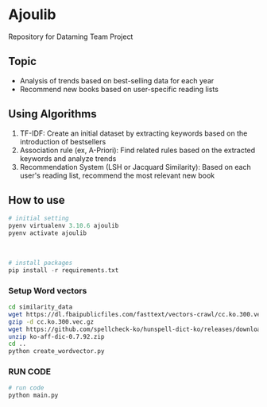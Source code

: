 # Ajoulib

Repository for Dataming Team Project

## Topic

- Analysis of trends based on best-selling data for each year
- Recommend new books based on user-specific reading lists

## Using Algorithms

1. TF-IDF: Create an initial dataset by extracting keywords based on the introduction of bestsellers
2. Association rule (ex, A-Priori): Find related rules based on the extracted keywords and analyze trends
3. Recommendation System (LSH or Jacquard Similarity): Based on each user's reading list, recommend the most relevant new book

## How to use

```python
# initial setting
pyenv virtualenv 3.10.6 ajoulib
pyenv activate ajoulib
```

<br>

```python
# install packages
pip install -r requirements.txt
```

### Setup Word vectors
``` bash
cd similarity_data
wget https://dl.fbaipublicfiles.com/fasttext/vectors-crawl/cc.ko.300.vec.gz
gzip -d cc.ko.300.vec.gz
wget https://github.com/spellcheck-ko/hunspell-dict-ko/releases/download/0.7.92/ko-aff-dic-0.7.92.zip
unzip ko-aff-dic-0.7.92.zip
cd ..
python create_wordvector.py
```

### RUN CODE
```python
# run code
python main.py
```
